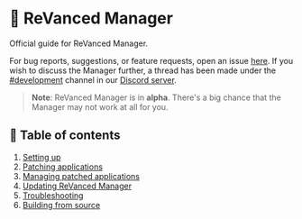 # 💊  ReVanced Manager

Official guide for ReVanced Manager.

For bug reports, suggestions, or feature requests, open an issue [here](https://github.com/revanced/revanced-manager/issues/new/choose). If you wish to discuss the Manager further, a thread has been made under the [#development](https://discord.com/channels/952946952348270622/1002922226443632761) channel in our [Discord server](https://revanced.app/discord).

> **Note**: ReVanced Manager is in **alpha**. There's a big chance that the Manager may not work at all for you.

## 📖 Table of contents

1. [Setting up](0_setting-up.md)
2. [Patching applications](1_patching-applications.md)
3. [Managing patched applications](2_managing-patched-applications.md)
4. [Updating ReVanced Manager](3_updating-revanced-manager.md)
5. [Troubleshooting](4_troubleshooting.md)
6. [Building from source](5_building-from-source.md)
